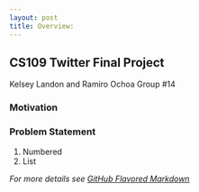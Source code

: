 ```yaml
---
layout: post
title: Overview:
---
```



## CS109 Twitter Final Project
Kelsey Landon and Ramiro Ochoa
Group #14


### Motivation



### Problem Statement
1. Numbered
2. List


_For more details see [GitHub Flavored Markdown](https://guides.github.com/features/mastering-markdown/)_
